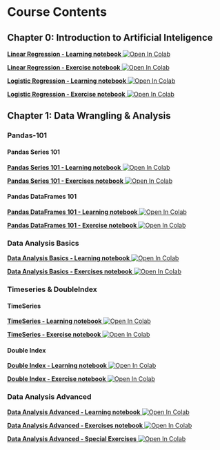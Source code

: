 

# Course Contents

## Chapter 0: Introduction to Artificial Inteligence

[**Linear Regression - Learning notebook**   ![Open In Colab](https://colab.research.google.com/assets/colab-badge.svg)](https://colab.research.google.com/github/samsung-ai-course/8th-9th-edition/blob/main/Chapter%200%20-%20Introduction%20to%20Artificial%20Inteligence/Linear%20Regression/Learning%20Notebook.ipynb)

[**Linear Regression - Exercise notebook**   ![Open In Colab](https://colab.research.google.com/assets/colab-badge.svg)](https://colab.research.google.com/github/samsung-ai-course/8th-9th-edition/blob/main/Chapter%200%20-%20Introduction%20to%20Artificial%20Inteligence/Linear%20Regression/Exercise%20Notebook.ipynb)

[**Logistic Regression - Learning notebook**   ![Open In Colab](https://colab.research.google.com/assets/colab-badge.svg)](https://colab.research.google.com/github/samsung-ai-course/8th-9th-edition/blob/main/Chapter%200%20-%20Introduction%20to%20Artificial%20Inteligence/Logistic%20Regression/Learning%20Notebook.ipynb)

[**Logistic Regression - Exercise notebook**   ![Open In Colab](https://colab.research.google.com/assets/colab-badge.svg)](https://colab.research.google.com/github/samsung-ai-course/8th-9th-edition/blob/main/Chapter%200%20-%20Introduction%20to%20Artificial%20Inteligence/Logistic%20Regression/Exercises%20Notebook.ipynb)

## Chapter 1: Data Wrangling & Analysis

### Pandas-101

#### Pandas Series 101

[**Pandas Series 101 - Learning notebook**   ![Open In Colab](https://colab.research.google.com/assets/colab-badge.svg)](https://colab.research.google.com/github/samsung-ai-course/8th-9th-edition/blob/main/Chapter%201%20-%20Data%20Wrangling%20%26%20Analysis/Pandas-101/Pandas%20Series%20101/Learning%20Notebook.ipynb)

[**Pandas Series 101 - Exercises notebook**   ![Open In Colab](https://colab.research.google.com/assets/colab-badge.svg)](https://colab.research.google.com/github/samsung-ai-course/8th-9th-edition/blob/main/Chapter%201%20-%20Data%20Wrangling%20%26%20Analysis/Pandas-101/Pandas%20Series%20101/Exercises%20Notebook.ipynb)

#### Pandas DataFrames 101

[**Pandas DataFrames 101 - Learning notebook**   ![Open In Colab](https://colab.research.google.com/assets/colab-badge.svg)](https://colab.research.google.com/github/samsung-ai-course/8th-9th-edition/blob/main/Chapter%201%20-%20Data%20Wrangling%20%26%20Analysis/Pandas-101/Pandas%20DataFrames%20101/Learning%20Notebook.ipynb)

[**Pandas DataFrames 101 - Exercise notebook**   ![Open In Colab](https://colab.research.google.com/assets/colab-badge.svg)](https://colab.research.google.com/github/samsung-ai-course/8th-9th-edition/blob/main/Chapter%201%20-%20Data%20Wrangling%20%26%20Analysis/Pandas-101/Pandas%20DataFrames%20101/Exercise%20notebook.ipynb)

### Data Analysis Basics

[**Data Analysis Basics - Learning notebook**   ![Open In Colab](https://colab.research.google.com/assets/colab-badge.svg)](https://colab.research.google.com/github/samsung-ai-course/8th-9th-edition/blob/main/Chapter%201%20-%20Data%20Wrangling%20%26%20Analysis/Data%20Analysis%20Basics/Learning%20Notebook.ipynb)

[**Data Analysis Basics - Exercises notebook**   ![Open In Colab](https://colab.research.google.com/assets/colab-badge.svg)](https://colab.research.google.com/github/samsung-ai-course/8th-9th-edition/blob/main/Chapter%201%20-%20Data%20Wrangling%20%26%20Analysis/Data%20Analysis%20Basics/Exercises%20Notebook.ipynb)

### Timeseries & DoubleIndex

#### TimeSeries

[**TimeSeries - Learning notebook**   ![Open In Colab](https://colab.research.google.com/assets/colab-badge.svg)](https://colab.research.google.com/github/samsung-ai-course/8th-9th-edition/blob/main/Chapter%201%20-%20Data%20Wrangling%20%26%20Analysis/Timeseries%20%26%20DoubleIndex/TimeSeries/Learning%20Notebook.ipynb)

[**TimeSeries - Exercise notebook**   ![Open In Colab](https://colab.research.google.com/assets/colab-badge.svg)](https://colab.research.google.com/github/samsung-ai-course/8th-9th-edition/blob/main/Chapter%201%20-%20Data%20Wrangling%20%26%20Analysis/Timeseries%20%26%20DoubleIndex/TimeSeries/Exercise%20notebook.ipynb)

#### Double Index

[**Double Index - Learning notebook**   ![Open In Colab](https://colab.research.google.com/assets/colab-badge.svg)](https://colab.research.google.com/github/samsung-ai-course/8th-9th-edition/blob/main/Chapter%201%20-%20Data%20Wrangling%20%26%20Analysis/Timeseries%20%26%20DoubleIndex/Double%20Index/Learning%20Notebook.ipynb)

[**Double Index - Exercise notebook**   ![Open In Colab](https://colab.research.google.com/assets/colab-badge.svg)](https://colab.research.google.com/github/samsung-ai-course/8th-9th-edition/blob/main/Chapter%201%20-%20Data%20Wrangling%20%26%20Analysis/Timeseries%20%26%20DoubleIndex/Double%20Index/Exercise%20notebook.ipynb)

### Data Analysis Advanced

[**Data Analysis Advanced - Learning notebook**   ![Open In Colab](https://colab.research.google.com/assets/colab-badge.svg)](https://colab.research.google.com/github/samsung-ai-course/8th-9th-edition/blob/main/Chapter%201%20-%20Data%20Wrangling%20%26%20Analysis/Data%20Analysis%20Advanced/Learning%20Notebook.ipynb)

[**Data Analysis Advanced - Exercises notebook**   ![Open In Colab](https://colab.research.google.com/assets/colab-badge.svg)](https://colab.research.google.com/github/samsung-ai-course/8th-9th-edition/blob/main/Chapter%201%20-%20Data%20Wrangling%20%26%20Analysis/Data%20Analysis%20Advanced/Exercises%20Notebook.ipynb)

[**Data Analysis Advanced - Special Exercises**   ![Open In Colab](https://colab.research.google.com/assets/colab-badge.svg)](https://colab.research.google.com/github/samsung-ai-course/8th-9th-edition/blob/main/Chapter%201%20-%20Data%20Wrangling%20%26%20Analysis/Data%20Analysis%20Advanced/Special%20Exercises.ipynb)
